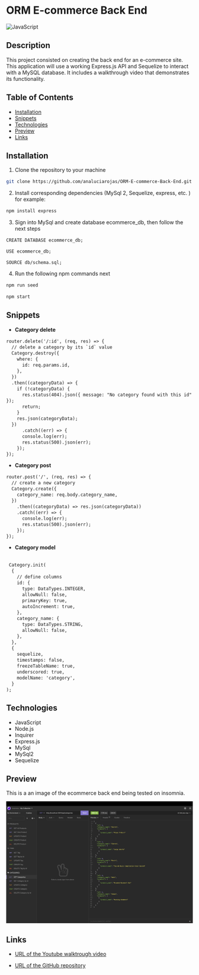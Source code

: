 # ORM E-commerce Back End

![JavaScript](https://img.shields.io/badge/javascript-100%25-yellowg)

## Description

This project consisted on creating the back end for an e-commerce site. This application will use a working Express.js API and Sequelize to interact with a MySQL database. It includes a walkthrough video that demonstrates its functionality. 

## Table of Contents

* [Installation](#installation)
* [Snippets](#snippets)
* [Technologies](#technologies)
* [Preview](#preview)
* [Links](#links)

## Installation 

1. Clone the repository to your machine 

```bash
git clone https://github.com/analuciarojas/ORM-E-commerce-Back-End.git
```

2. Install corresponding dependencies (MySql 2, Sequelize, express, etc. ) for example: 

```bash
npm install express
```

3. Sign into MySql and create database ecommerce_db, then follow the next steps

```
CREATE DATABASE ecommerce_db;
```

```
USE ecommerce_db;
```

```
SOURCE db/schema.sql;
```

4. Run the following npm commands next

```bash
npm run seed
```

```bash
npm start
```


## Snippets 

* **Category delete**
```            
router.delete('/:id', (req, res) => {
  // delete a category by its `id` value
  Category.destroy({
    where: {
      id: req.params.id,
    },
  })
  .then((categoryData) => {
    if (!categoryData) {
      res.status(404).json({ message: "No category found with this id" });
      return;
    }
    res.json(categoryData);
  })
      .catch((err) => {
      console.log(err);
      res.status(500).json(err);
    });
});
```   
* **Category post**
```            
router.post('/', (req, res) => {
  // create a new category
  Category.create({
    category_name: req.body.category_name,
  })
    .then((categoryData) => res.json(categoryData))
    .catch((err) => {
      console.log(err);
      res.status(500).json(err);
    });
});
```  
* **Category model**
```            

 Category.init(
  {
    // define columns
    id: {
      type: DataTypes.INTEGER,
      allowNull: false,
      primaryKey: true,
      autoIncrement: true,
    },
    category_name: {
      type: DataTypes.STRING,
      allowNull: false,
    },
  },
  {
    sequelize,
    timestamps: false,
    freezeTableName: true,
    underscored: true,
    modelName: 'category',
  }
);
```           

## Technologies

* JavaScript
* Node.js
* Inquirer
* Express.js
* MySql
* MySql2 
* Sequelize

## Preview

This is a an image of the ecommerce back end being tested on insomnia. 

![Insomnia test](assets/img/preview.png)

## Links

* [URL of the Youtube walktrough video](https://youtu.be/CjVNK8yCh7w)

* [URL of the GitHub repository](https://github.com/analuciarojas/ORM-E-commerce-Back-End)